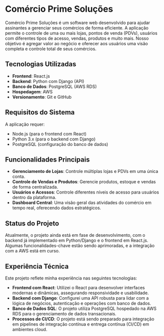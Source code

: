 # Comércio Prime Soluções

Comércio Prime Soluções é um software web desenvolvido para ajudar assinantes a gerenciar seus comércios de forma eficiente. A aplicação permite o controle de uma ou mais lojas, pontos de venda (PDVs), usuários com diferentes tipos de acesso, vendas, produtos e muito mais. Nosso objetivo é agregar valor ao negócio e oferecer aos usuários uma visão completa e controle total de seus comércios.

## Tecnologias Utilizadas

- **Frontend**: React.js  
- **Backend**: Python com Django (API)  
- **Banco de Dados**: PostgreSQL (AWS RDS)  
- **Hospedagem**: AWS  
- **Versionamento**: Git e GitHub  

## Requisitos do Sistema

A aplicação requer:

- Node.js (para o frontend com React)  
- Python 3.x (para o backend com Django)  
- PostgreSQL (configuração do banco de dados)  

## Funcionalidades Principais

- **Gerenciamento de Lojas**: Controle múltiplas lojas e PDVs em uma única conta.  
- **Controle de Vendas e Produtos**: Gerencie produtos, estoque e vendas de forma centralizada.  
- **Usuários e Acessos**: Controle diferentes níveis de acesso para usuários dentro da plataforma.  
- **Dashboard Central**: Uma visão geral das atividades do comércio em tempo real, oferecendo dados estratégicos.  

## Status do Projeto

Atualmente, o projeto ainda está em fase de desenvolvimento, com o backend já implementado em Python/Django e o frontend em React.js. Algumas funcionalidades-chave estão sendo aprimoradas, e a integração com a AWS está em curso.

## Experiência Técnica

Este projeto reflete minha experiência nas seguintes tecnologias:

- **Frontend com React**: Utilizei o React para desenvolver interfaces modernas e dinâmicas, assegurando responsividade e usabilidade.  
- **Backend com Django**: Configurei uma API robusta para lidar com a lógica de negócios, autenticação e operações com banco de dados.  
- **Banco de Dados SQL**: O projeto utiliza PostgreSQL hospedado na AWS RDS para o gerenciamento de dados transacionais.  
- **Processos de CI/CD**: O projeto está sendo preparado para integração em pipelines de integração contínua e entrega contínua (CI/CD) em ambientes cloud.
